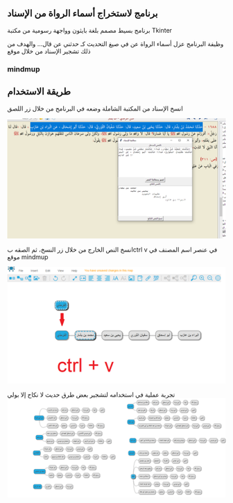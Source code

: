 <h2> برنامج لاستخراج أسماء الرواة من الإسناد </h2>

برنامج بسيط مصمم بلغة بايثون وواجهة رسومية من مكتبة Tkinter

وظيفة البرنامج عزل أسماء الرواة عن في صيغ التحديث كـ حدثني عن قال...
والهدف من ذلك تشجير الإسناد من خلال موقع 
<h3><a herf="https://app.mindmup.com/">mindmup</a></h3>

<h2>طريقة الاستخدام</h2>

 انسخ الإسناد من المكتبة الشاملة وضعه في البرنامج من خلال زر اللصق

<img src="images/1.png">

انسخ النص الخارج من خلال زر النسخ، ثم الصقه بctrl v في عنصر اسم المصنف في موقع mindmup

<img src="images/2.png">

تجربة عملية في استخدامه لتشجير بعض طرق حديث لا نكاح إلا بولي
<img src="images/3.png">
